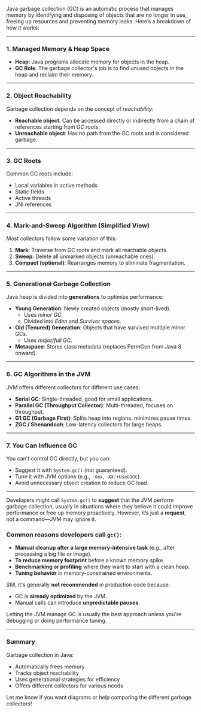 Java garbage collection (GC) is an automatic process that manages memory by identifying and disposing of objects that are no longer in use, freeing up resources and preventing memory leaks. Here’s a breakdown of how it works:

---

### **1. Managed Memory & Heap Space**
- **Heap**: Java programs allocate memory for objects in the heap.
- **GC Role**: The garbage collector's job is to find unused objects in the heap and reclaim their memory.

---

### **2. Object Reachability**
Garbage collection depends on the concept of *reachability*:
- **Reachable object**: Can be accessed directly or indirectly from a chain of references starting from *GC roots*.
- **Unreachable object**: Has no path from the GC roots and is considered garbage.

---

###  **3. GC Roots**
Common GC roots include:
- Local variables in active methods
- Static fields
- Active threads
- JNI references

---

###  **4. Mark-and-Sweep Algorithm (Simplified View)**
Most collectors follow some variation of this:
1. **Mark**: Traverse from GC roots and mark all reachable objects.
2. **Sweep**: Delete all unmarked objects (unreachable ones).
3. **Compact (optional)**: Rearranges memory to eliminate fragmentation.

---

###  **5. Generational Garbage Collection**
Java heap is divided into **generations** to optimize performance:
- **Young Generation**: Newly created objects (mostly short-lived).
  - Uses *minor GC*.
  - Divided into *Eden* and *Survivor spaces*.
- **Old (Tenured) Generation**: Objects that have survived multiple minor GCs.
  - Uses *major/full GC*.
- **Metaspace**: Stores class metadata (replaces PermGen from Java 8 onward).

---

###  **6. GC Algorithms in the JVM**
JVM offers different collectors for different use cases:
- **Serial GC**: Single-threaded, good for small applications.
- **Parallel GC (Throughput Collector)**: Multi-threaded, focuses on throughput.
- **G1 GC (Garbage First)**: Splits heap into regions, minimizes pause times.
- **ZGC / Shenandoah**: Low-latency collectors for large heaps.

---

### **7. You Can Influence GC**
You can't control GC directly, but you can:
- Suggest it with `System.gc()` (not guaranteed).
- Tune it with JVM options (e.g., `-Xmx`, `-XX:+UseG1GC`).
- Avoid unnecessary object creation to reduce GC load.

---

Developers might call `System.gc()` to **suggest** that the JVM perform garbage collection, usually in situations where they believe it could improve performance or free up memory proactively. However, it’s just a **request**, not a command—JVM may ignore it.

### Common reasons developers call `gc()`:
- **Manual cleanup after a large memory-intensive task** (e.g., after processing a big file or image).
- **To reduce memory footprint** before a known memory spike.
- **Benchmarking or profiling** where they want to start with a clean heap.
- **Tuning behavior** in memory-constrained environments.

Still, it's generally **not recommended** in production code because:
- GC is **already optimized** by the JVM.
- Manual calls can introduce **unpredictable pauses**.

Letting the JVM manage GC is usually the best approach unless you're debugging or doing performance tuning.

---


###  Summary
Garbage collection in Java:
- Automatically frees memory
- Tracks object reachability
- Uses generational strategies for efficiency
- Offers different collectors for various needs

Let me know if you want diagrams or help comparing the different garbage collectors!
